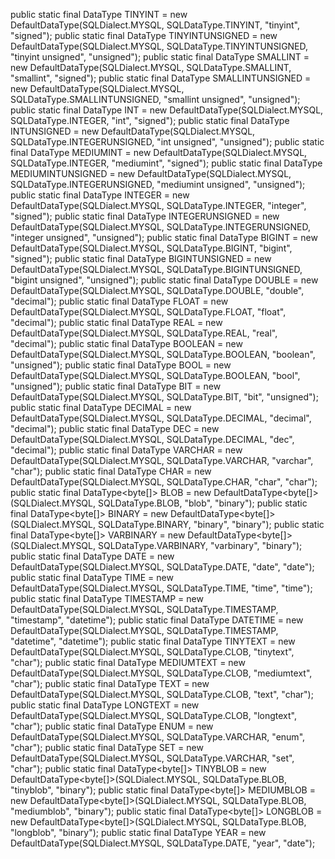  public static final DataType<Byte>       TINYINT            = new DefaultDataType<Byte>(SQLDialect.MYSQL, SQLDataType.TINYINT, "tinyint", "signed");
    public static final DataType<UByte>      TINYINTUNSIGNED    = new DefaultDataType<UByte>(SQLDialect.MYSQL, SQLDataType.TINYINTUNSIGNED, "tinyint unsigned", "unsigned");
    public static final DataType<Short>      SMALLINT           = new DefaultDataType<Short>(SQLDialect.MYSQL, SQLDataType.SMALLINT, "smallint", "signed");
    public static final DataType<UShort>     SMALLINTUNSIGNED   = new DefaultDataType<UShort>(SQLDialect.MYSQL, SQLDataType.SMALLINTUNSIGNED, "smallint unsigned", "unsigned");
    public static final DataType<Integer>    INT                = new DefaultDataType<Integer>(SQLDialect.MYSQL, SQLDataType.INTEGER, "int", "signed");
    public static final DataType<UInteger>   INTUNSIGNED        = new DefaultDataType<UInteger>(SQLDialect.MYSQL, SQLDataType.INTEGERUNSIGNED, "int unsigned", "unsigned");
    public static final DataType<Integer>    MEDIUMINT          = new DefaultDataType<Integer>(SQLDialect.MYSQL, SQLDataType.INTEGER, "mediumint", "signed");
    public static final DataType<UInteger>   MEDIUMINTUNSIGNED  = new DefaultDataType<UInteger>(SQLDialect.MYSQL, SQLDataType.INTEGERUNSIGNED, "mediumint unsigned", "unsigned");
    public static final DataType<Integer>    INTEGER            = new DefaultDataType<Integer>(SQLDialect.MYSQL, SQLDataType.INTEGER, "integer", "signed");
    public static final DataType<UInteger>   INTEGERUNSIGNED    = new DefaultDataType<UInteger>(SQLDialect.MYSQL, SQLDataType.INTEGERUNSIGNED, "integer unsigned", "unsigned");
    public static final DataType<Long>       BIGINT             = new DefaultDataType<Long>(SQLDialect.MYSQL, SQLDataType.BIGINT, "bigint", "signed");
    public static final DataType<ULong>      BIGINTUNSIGNED     = new DefaultDataType<ULong>(SQLDialect.MYSQL, SQLDataType.BIGINTUNSIGNED, "bigint unsigned", "unsigned");
    public static final DataType<Double>     DOUBLE             = new DefaultDataType<Double>(SQLDialect.MYSQL, SQLDataType.DOUBLE, "double", "decimal");
    public static final DataType<Double>     FLOAT              = new DefaultDataType<Double>(SQLDialect.MYSQL, SQLDataType.FLOAT, "float", "decimal");
    public static final DataType<Float>      REAL               = new DefaultDataType<Float>(SQLDialect.MYSQL, SQLDataType.REAL, "real", "decimal");
    public static final DataType<Boolean>    BOOLEAN            = new DefaultDataType<Boolean>(SQLDialect.MYSQL, SQLDataType.BOOLEAN, "boolean", "unsigned");
    public static final DataType<Boolean>    BOOL               = new DefaultDataType<Boolean>(SQLDialect.MYSQL, SQLDataType.BOOLEAN, "bool", "unsigned");
    public static final DataType<Boolean>    BIT                = new DefaultDataType<Boolean>(SQLDialect.MYSQL, SQLDataType.BIT, "bit", "unsigned");
    public static final DataType<BigDecimal> DECIMAL            = new DefaultDataType<BigDecimal>(SQLDialect.MYSQL, SQLDataType.DECIMAL, "decimal", "decimal");
    public static final DataType<BigDecimal> DEC                = new DefaultDataType<BigDecimal>(SQLDialect.MYSQL, SQLDataType.DECIMAL, "dec", "decimal");
    public static final DataType<String>     VARCHAR            = new DefaultDataType<String>(SQLDialect.MYSQL, SQLDataType.VARCHAR, "varchar", "char");
    public static final DataType<String>     CHAR               = new DefaultDataType<String>(SQLDialect.MYSQL, SQLDataType.CHAR, "char", "char");
    public static final DataType<byte[]>     BLOB               = new DefaultDataType<byte[]>(SQLDialect.MYSQL, SQLDataType.BLOB, "blob", "binary");
    public static final DataType<byte[]>     BINARY             = new DefaultDataType<byte[]>(SQLDialect.MYSQL, SQLDataType.BINARY, "binary", "binary");
    public static final DataType<byte[]>     VARBINARY          = new DefaultDataType<byte[]>(SQLDialect.MYSQL, SQLDataType.VARBINARY, "varbinary", "binary");
    public static final DataType<Date>       DATE               = new DefaultDataType<Date>(SQLDialect.MYSQL, SQLDataType.DATE, "date", "date");
    public static final DataType<Time>       TIME               = new DefaultDataType<Time>(SQLDialect.MYSQL, SQLDataType.TIME, "time", "time");
    public static final DataType<Timestamp>  TIMESTAMP          = new DefaultDataType<Timestamp>(SQLDialect.MYSQL, SQLDataType.TIMESTAMP, "timestamp", "datetime");
    public static final DataType<Timestamp>  DATETIME           = new DefaultDataType<Timestamp>(SQLDialect.MYSQL, SQLDataType.TIMESTAMP, "datetime", "datetime");
    public static final DataType<String>     TINYTEXT           = new DefaultDataType<String>(SQLDialect.MYSQL, SQLDataType.CLOB, "tinytext", "char");
    public static final DataType<String>     MEDIUMTEXT         = new DefaultDataType<String>(SQLDialect.MYSQL, SQLDataType.CLOB, "mediumtext", "char");
    public static final DataType<String>     TEXT               = new DefaultDataType<String>(SQLDialect.MYSQL, SQLDataType.CLOB, "text", "char");
    public static final DataType<String>     LONGTEXT           = new DefaultDataType<String>(SQLDialect.MYSQL, SQLDataType.CLOB, "longtext", "char");
    public static final DataType<String>     ENUM               = new DefaultDataType<String>(SQLDialect.MYSQL, SQLDataType.VARCHAR, "enum", "char");
    public static final DataType<String>     SET                = new DefaultDataType<String>(SQLDialect.MYSQL, SQLDataType.VARCHAR, "set", "char");
    public static final DataType<byte[]>     TINYBLOB           = new DefaultDataType<byte[]>(SQLDialect.MYSQL, SQLDataType.BLOB, "tinyblob", "binary");
    public static final DataType<byte[]>     MEDIUMBLOB         = new DefaultDataType<byte[]>(SQLDialect.MYSQL, SQLDataType.BLOB, "mediumblob", "binary");
    public static final DataType<byte[]>     LONGBLOB           = new DefaultDataType<byte[]>(SQLDialect.MYSQL, SQLDataType.BLOB, "longblob", "binary");
    public static final DataType<Date>       YEAR               = new DefaultDataType<Date>(SQLDialect.MYSQL, SQLDataType.DATE, "year", "date");
